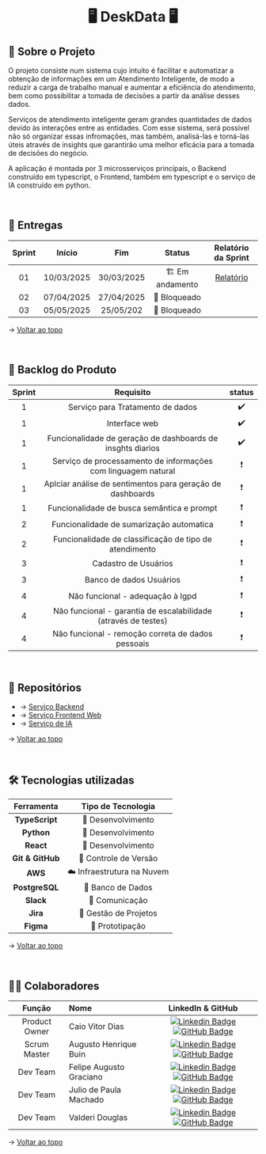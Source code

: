 <h1 id="topo" align="center"> 🖥️ DeskData 🖥️ </h1>

## 📓  Sobre o Projeto

O projeto consiste num sistema cujo intuito é facilitar e automatizar a obtenção de informações em um Atendimento Inteligente, de modo a reduzir a carga de trabalho manual e aumentar a eficiência do atendimento, bem como possibilitar a tomada de decisões a partir da análise desses dados.

Serviços de atendimento inteligente geram grandes quantidades de dados devido às interações entre as entidades. Com esse sistema, será possível não só organizar essas infromações, mas também, analisá-las e torná-las úteis através de insights que garantirão uma melhor eficácia para a tomada de decisões do negócio.

A aplicação é montada por 3 microsserviços principais, o Backend construído em typescript, o Frontend, também em typescript e o serviço de IA construído em python.

<span id="entregas">
<br>
  
## 🔨 Entregas

| Sprint | Início | Fim | Status | Relatório da Sprint |
|:--:|:----------:|:----------:|:------------:|:-------------:|
| 01 | 10/03/2025 | 30/03/2025 | 🏗️ Em andamento |  [Relatório](https://github.com/DeskData-Api/Documentacao/blob/main/sprints/sprint1.md)|
| 02 | 07/04/2025 | 27/04/2025 | 🚧 Bloqueado |  |
| 03 | 05/05/2025 | 25/05/202 | 🚧 Bloqueado |  |


→ [Voltar ao topo](#topo)

<br>

## 📝 Backlog do Produto

<div align="center">
  
|Sprint | Requisito | status |
|:-----:|:----------:|:-----:|
| 1 | Serviço para Tratamento de dados | ✔️ |
| 1 | Interface web | ✔️ |
| 1 | Funcionalidade de geração de dashboards de insghts diarios | ✔️ |
| 1 | Serviço de processamento de informações com linguagem natural | ❗ |
| 1 | Aplciar análise de sentimentos para geração de dashboards| ❗ |
| 1 | Funcionalidade de busca semântica e prompt | ❗ |
| 2 | Funcionalidade de sumarização automatica | ❗ |
| 2 | Funcionalidade de classificação de tipo de atendimento | ❗ |
| 3 | Cadastro de Usuários | ❗ |
| 3 | Banco de dados Usuários | ❗ |
| 4 | Não funcional - adequação à lgpd | ❗ |
| 4 | Não funcional - garantia de escalabilidade (através de testes) | ❗ |
| 4 | Não funcional - remoção correta de dados pessoais | ❗ |

</div>

<br>

## 📡 Repositórios

- → [Serviço Backend](https://github.com/DeskData-Api/Backend)
- → [Serviço Frontend Web](https://github.com/DeskData-Api/Frontend-Web)
- → [Serviço de IA](https://github.com/DeskData-Api/Python-Services)

→ [Voltar ao topo](#topo)

<br>

## 🛠️ Tecnologias utilizadas


| Ferramenta      | Tipo de Tecnologia       |
|:---------------:|:-----------------------:|
| **TypeScript**  | 🔨 Desenvolvimento      |
| **Python**      | 🔨 Desenvolvimento      |
| **React**       | 🔨 Desenvolvimento      |
| **Git & GitHub**| 🔧 Controle de Versão   |
| **AWS**         | ☁️ Infraestrutura na Nuvem |
| **PostgreSQL**  | 🔧 Banco de Dados       |
| **Slack**       | 👥 Comunicação          |
| **Jira**        | 👥 Gestão de Projetos   |
| **Figma**       | 📝 Prototipação         |


→ [Voltar ao topo](#topo)

<span id="equipe">

<br>

## 🧑‍💻 Colaboradores

|    Função     | Nome                                  |                                                                                                                                                      LinkedIn & GitHub                                                                                                                                                      |
| :-----------: | :------------------------------------ | :-------------------------------------------------------------------------------------------------------------------------------------------------------------------------------------------------------------------------------------------------------------------------------------------------------------------------: |
| Product Owner | Caio Vitor Dias |  [![Linkedin Badge](https://img.shields.io/badge/Linkedin-blue?style=flat-square&logo=Linkedin&logoColor=white)](https://www.linkedin.com/in/caio-vitor-c1/) [![GitHub Badge](https://img.shields.io/badge/GitHub-111217?style=flat-square&logo=github&logoColor=white)](https://github.com/caiovitordias1)             |
|   Scrum Master    | Augusto Henrique Buin |  [![Linkedin Badge](https://img.shields.io/badge/Linkedin-blue?style=flat-square&logo=Linkedin&logoColor=white)](www.linkedin.com/in/augusto-henrique-buin) [![GitHub Badge](https://img.shields.io/badge/GitHub-111217?style=flat-square&logo=github&logoColor=white)](https://github.com/AugustoBuin)    |
|   Dev Team    | Felipe Augusto Graciano | [![Linkedin Badge](https://img.shields.io/badge/Linkedin-blue?style=flat-square&logo=Linkedin&logoColor=white)](https://www.linkedin.com/in/felipe-augusto-graciano-2b796026a/) [![GitHub Badge](https://img.shields.io/badge/GitHub-111217?style=flat-square&logo=github&logoColor=white)](https://github.com/Yetgvg) |
|   Dev Team    | Julio de Paula Machado | [![Linkedin Badge](https://img.shields.io/badge/Linkedin-blue?style=flat-square&logo=Linkedin&logoColor=white)](https://www.linkedin.com/in/júlio-machado-7a07a4250) [![GitHub Badge](https://img.shields.io/badge/GitHub-111217?style=flat-square&logo=github&logoColor=white)](https://github.com/JulioPm142) |
|   Dev Team    | Valderi Douglas | [![Linkedin Badge](https://img.shields.io/badge/Linkedin-blue?style=flat-square&logo=Linkedin&logoColor=white)](https://br.linkedin.com/in/valderidouglas) [![GitHub Badge](https://img.shields.io/badge/GitHub-111217?style=flat-square&logo=github&logoColor=white)](https://github.com/ValderiDouglas) |


→ [Voltar ao topo](#topo)
